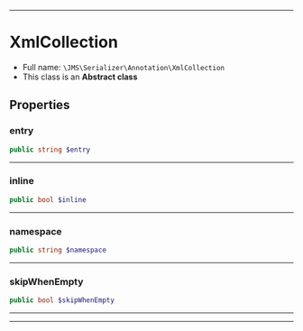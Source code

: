 ***

# XmlCollection

* Full name: `\JMS\Serializer\Annotation\XmlCollection`
* This class is an **Abstract class**

## Properties

### entry

```php
public string $entry
```

***

### inline

```php
public bool $inline
```

***

### namespace

```php
public string $namespace
```

***

### skipWhenEmpty

```php
public bool $skipWhenEmpty
```

***



***

